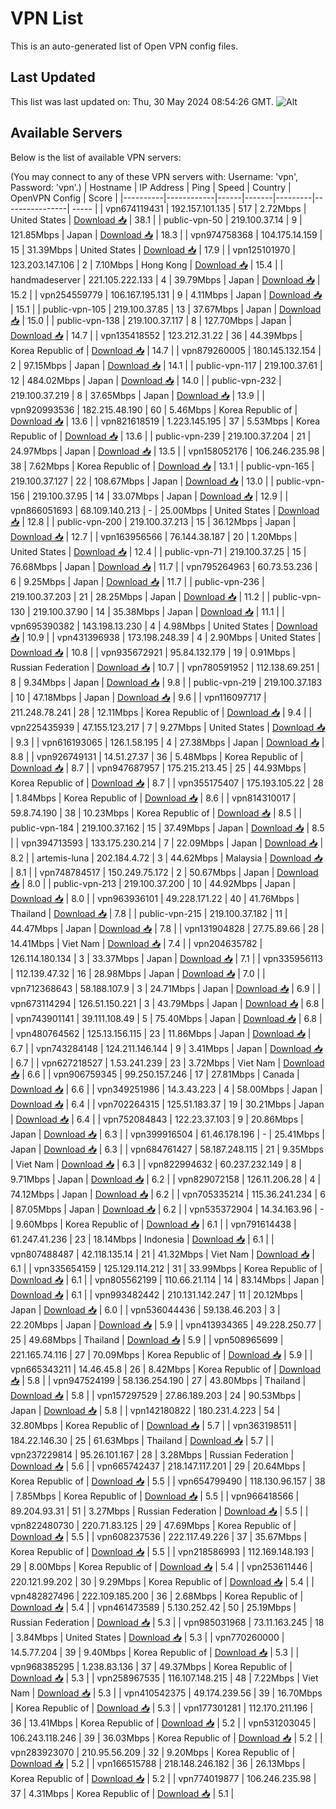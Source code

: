 # VPN List

This is an auto-generated list of Open VPN config files.

## Last Updated

This list was last updated on: Thu, 30 May 2024 08:54:26 GMT.
![Alt](https://repobeats.axiom.co/api/embed/186b98318ef1479477931607c1ad7d823f12451f.svg "Repobeats analytics image")

## Available Servers

Below is the list of available VPN servers:

(You may connect to any of these VPN servers with: Username: 'vpn', Password: 'vpn'.)
| Hostname | IP Address | Ping | Speed | Country | OpenVPN Config | Score |
|----------|------------|------|-------|---------|----------------| ----- |
| vpn674119431 | 192.157.101.135 | 517 | 2.72Mbps | United States | [Download 📥](./configs/server_0_US.ovpn) | 38.1 |
| public-vpn-50 | 219.100.37.14 | 9 | 121.85Mbps | Japan | [Download 📥](./configs/server_1_JP.ovpn) | 18.3 |
| vpn974758368 | 104.175.14.159 | 15 | 31.39Mbps | United States | [Download 📥](./configs/server_2_US.ovpn) | 17.9 |
| vpn125101970 | 123.203.147.106 | 2 | 7.10Mbps | Hong Kong | [Download 📥](./configs/server_3_HK.ovpn) | 15.4 |
| handmadeserver | 221.105.222.133 | 4 | 39.79Mbps | Japan | [Download 📥](./configs/server_4_JP.ovpn) | 15.2 |
| vpn254559779 | 106.167.195.131 | 9 | 4.11Mbps | Japan | [Download 📥](./configs/server_5_JP.ovpn) | 15.1 |
| public-vpn-105 | 219.100.37.85 | 13 | 37.67Mbps | Japan | [Download 📥](./configs/server_6_JP.ovpn) | 15.0 |
| public-vpn-138 | 219.100.37.117 | 8 | 127.70Mbps | Japan | [Download 📥](./configs/server_7_JP.ovpn) | 14.7 |
| vpn135418552 | 123.212.31.22 | 36 | 44.39Mbps | Korea Republic of | [Download 📥](./configs/server_8_KR.ovpn) | 14.7 |
| vpn879260005 | 180.145.132.154 | 2 | 97.15Mbps | Japan | [Download 📥](./configs/server_9_JP.ovpn) | 14.1 |
| public-vpn-117 | 219.100.37.61 | 12 | 484.02Mbps | Japan | [Download 📥](./configs/server_10_JP.ovpn) | 14.0 |
| public-vpn-232 | 219.100.37.219 | 8 | 37.65Mbps | Japan | [Download 📥](./configs/server_11_JP.ovpn) | 13.9 |
| vpn920993536 | 182.215.48.190 | 60 | 5.46Mbps | Korea Republic of | [Download 📥](./configs/server_12_KR.ovpn) | 13.6 |
| vpn821618519 | 1.223.145.195 | 37 | 5.53Mbps | Korea Republic of | [Download 📥](./configs/server_13_KR.ovpn) | 13.6 |
| public-vpn-239 | 219.100.37.204 | 21 | 24.97Mbps | Japan | [Download 📥](./configs/server_14_JP.ovpn) | 13.5 |
| vpn158052176 | 106.246.235.98 | 38 | 7.62Mbps | Korea Republic of | [Download 📥](./configs/server_15_KR.ovpn) | 13.1 |
| public-vpn-165 | 219.100.37.127 | 22 | 108.67Mbps | Japan | [Download 📥](./configs/server_16_JP.ovpn) | 13.0 |
| public-vpn-156 | 219.100.37.95 | 14 | 33.07Mbps | Japan | [Download 📥](./configs/server_17_JP.ovpn) | 12.9 |
| vpn866051693 | 68.109.140.213 | - | 25.00Mbps | United States | [Download 📥](./configs/server_18_US.ovpn) | 12.8 |
| public-vpn-200 | 219.100.37.213 | 15 | 36.12Mbps | Japan | [Download 📥](./configs/server_19_JP.ovpn) | 12.7 |
| vpn163956566 | 76.144.38.187 | 20 | 1.20Mbps | United States | [Download 📥](./configs/server_20_US.ovpn) | 12.4 |
| public-vpn-71 | 219.100.37.25 | 15 | 76.68Mbps | Japan | [Download 📥](./configs/server_21_JP.ovpn) | 11.7 |
| vpn795264963 | 60.73.53.236 | 6 | 9.25Mbps | Japan | [Download 📥](./configs/server_22_JP.ovpn) | 11.7 |
| public-vpn-236 | 219.100.37.203 | 21 | 28.25Mbps | Japan | [Download 📥](./configs/server_23_JP.ovpn) | 11.2 |
| public-vpn-130 | 219.100.37.90 | 14 | 35.38Mbps | Japan | [Download 📥](./configs/server_24_JP.ovpn) | 11.1 |
| vpn695390382 | 143.198.13.230 | 4 | 4.98Mbps | United States | [Download 📥](./configs/server_25_US.ovpn) | 10.9 |
| vpn431396938 | 173.198.248.39 | 4 | 2.90Mbps | United States | [Download 📥](./configs/server_26_US.ovpn) | 10.8 |
| vpn935672921 | 95.84.132.179 | 19 | 0.91Mbps | Russian Federation | [Download 📥](./configs/server_27_RU.ovpn) | 10.7 |
| vpn780591952 | 112.138.69.251 | 8 | 9.34Mbps | Japan | [Download 📥](./configs/server_28_JP.ovpn) | 9.8 |
| public-vpn-219 | 219.100.37.183 | 10 | 47.18Mbps | Japan | [Download 📥](./configs/server_29_JP.ovpn) | 9.6 |
| vpn116097717 | 211.248.78.241 | 28 | 12.11Mbps | Korea Republic of | [Download 📥](./configs/server_30_KR.ovpn) | 9.4 |
| vpn225435939 | 47.155.123.217 | 7 | 9.27Mbps | United States | [Download 📥](./configs/server_31_US.ovpn) | 9.3 |
| vpn616193065 | 126.1.58.195 | 4 | 27.38Mbps | Japan | [Download 📥](./configs/server_32_JP.ovpn) | 8.8 |
| vpn926749131 | 14.51.27.37 | 36 | 5.48Mbps | Korea Republic of | [Download 📥](./configs/server_33_KR.ovpn) | 8.7 |
| vpn947687957 | 175.215.213.45 | 25 | 44.93Mbps | Korea Republic of | [Download 📥](./configs/server_34_KR.ovpn) | 8.7 |
| vpn355175407 | 175.193.105.22 | 28 | 1.84Mbps | Korea Republic of | [Download 📥](./configs/server_35_KR.ovpn) | 8.6 |
| vpn814310017 | 59.8.74.190 | 38 | 10.23Mbps | Korea Republic of | [Download 📥](./configs/server_36_KR.ovpn) | 8.5 |
| public-vpn-184 | 219.100.37.162 | 15 | 37.49Mbps | Japan | [Download 📥](./configs/server_37_JP.ovpn) | 8.5 |
| vpn394713593 | 133.175.230.214 | 7 | 22.09Mbps | Japan | [Download 📥](./configs/server_38_JP.ovpn) | 8.2 |
| artemis-luna | 202.184.4.72 | 3 | 44.62Mbps | Malaysia | [Download 📥](./configs/server_39_MY.ovpn) | 8.1 |
| vpn748784517 | 150.249.75.172 | 2 | 50.67Mbps | Japan | [Download 📥](./configs/server_40_JP.ovpn) | 8.0 |
| public-vpn-213 | 219.100.37.200 | 10 | 44.92Mbps | Japan | [Download 📥](./configs/server_41_JP.ovpn) | 8.0 |
| vpn963936101 | 49.228.171.22 | 40 | 41.76Mbps | Thailand | [Download 📥](./configs/server_42_TH.ovpn) | 7.8 |
| public-vpn-215 | 219.100.37.182 | 11 | 44.47Mbps | Japan | [Download 📥](./configs/server_43_JP.ovpn) | 7.8 |
| vpn131904828 | 27.75.89.66 | 28 | 14.41Mbps | Viet Nam | [Download 📥](./configs/server_44_VN.ovpn) | 7.4 |
| vpn204635782 | 126.114.180.134 | 3 | 33.37Mbps | Japan | [Download 📥](./configs/server_45_JP.ovpn) | 7.1 |
| vpn335956113 | 112.139.47.32 | 16 | 28.98Mbps | Japan | [Download 📥](./configs/server_46_JP.ovpn) | 7.0 |
| vpn712368643 | 58.188.107.9 | 3 | 24.71Mbps | Japan | [Download 📥](./configs/server_47_JP.ovpn) | 6.9 |
| vpn673114294 | 126.51.150.221 | 3 | 43.79Mbps | Japan | [Download 📥](./configs/server_48_JP.ovpn) | 6.8 |
| vpn743901141 | 39.111.108.49 | 5 | 75.40Mbps | Japan | [Download 📥](./configs/server_49_JP.ovpn) | 6.8 |
| vpn480764562 | 125.13.156.115 | 23 | 11.86Mbps | Japan | [Download 📥](./configs/server_50_JP.ovpn) | 6.7 |
| vpn743284148 | 124.211.146.144 | 9 | 3.41Mbps | Japan | [Download 📥](./configs/server_51_JP.ovpn) | 6.7 |
| vpn627218527 | 1.53.241.239 | 23 | 3.72Mbps | Viet Nam | [Download 📥](./configs/server_52_VN.ovpn) | 6.6 |
| vpn906759345 | 99.250.157.246 | 17 | 27.81Mbps | Canada | [Download 📥](./configs/server_53_CA.ovpn) | 6.6 |
| vpn349251986 | 14.3.43.223 | 4 | 58.00Mbps | Japan | [Download 📥](./configs/server_54_JP.ovpn) | 6.4 |
| vpn702264315 | 125.51.183.37 | 19 | 30.21Mbps | Japan | [Download 📥](./configs/server_55_JP.ovpn) | 6.4 |
| vpn752084843 | 122.23.37.103 | 9 | 20.86Mbps | Japan | [Download 📥](./configs/server_56_JP.ovpn) | 6.3 |
| vpn399916504 | 61.46.178.196 | - | 25.41Mbps | Japan | [Download 📥](./configs/server_57_JP.ovpn) | 6.3 |
| vpn684761427 | 58.187.248.115 | 21 | 9.35Mbps | Viet Nam | [Download 📥](./configs/server_58_VN.ovpn) | 6.3 |
| vpn822994632 | 60.237.232.149 | 8 | 9.71Mbps | Japan | [Download 📥](./configs/server_59_JP.ovpn) | 6.2 |
| vpn829072158 | 126.11.206.28 | 4 | 74.12Mbps | Japan | [Download 📥](./configs/server_60_JP.ovpn) | 6.2 |
| vpn705335214 | 115.36.241.234 | 6 | 87.05Mbps | Japan | [Download 📥](./configs/server_61_JP.ovpn) | 6.2 |
| vpn535372904 | 14.34.163.96 | - | 9.60Mbps | Korea Republic of | [Download 📥](./configs/server_62_KR.ovpn) | 6.1 |
| vpn791614438 | 61.247.41.236 | 23 | 18.14Mbps | Indonesia | [Download 📥](./configs/server_63_ID.ovpn) | 6.1 |
| vpn807488487 | 42.118.135.14 | 21 | 41.32Mbps | Viet Nam | [Download 📥](./configs/server_64_VN.ovpn) | 6.1 |
| vpn335654159 | 125.129.114.212 | 31 | 33.99Mbps | Korea Republic of | [Download 📥](./configs/server_65_KR.ovpn) | 6.1 |
| vpn805562199 | 110.66.21.114 | 14 | 83.14Mbps | Japan | [Download 📥](./configs/server_66_JP.ovpn) | 6.1 |
| vpn993482442 | 210.131.142.247 | 11 | 20.12Mbps | Japan | [Download 📥](./configs/server_67_JP.ovpn) | 6.0 |
| vpn536044436 | 59.138.46.203 | 3 | 22.20Mbps | Japan | [Download 📥](./configs/server_68_JP.ovpn) | 5.9 |
| vpn413934365 | 49.228.250.77 | 25 | 49.68Mbps | Thailand | [Download 📥](./configs/server_69_TH.ovpn) | 5.9 |
| vpn508965699 | 221.165.74.116 | 27 | 70.09Mbps | Korea Republic of | [Download 📥](./configs/server_70_KR.ovpn) | 5.9 |
| vpn665343211 | 14.46.45.8 | 26 | 8.42Mbps | Korea Republic of | [Download 📥](./configs/server_71_KR.ovpn) | 5.8 |
| vpn947524199 | 58.136.254.190 | 27 | 43.80Mbps | Thailand | [Download 📥](./configs/server_72_TH.ovpn) | 5.8 |
| vpn157297529 | 27.86.189.203 | 24 | 90.53Mbps | Japan | [Download 📥](./configs/server_73_JP.ovpn) | 5.8 |
| vpn142180822 | 180.231.4.223 | 54 | 32.80Mbps | Korea Republic of | [Download 📥](./configs/server_74_KR.ovpn) | 5.7 |
| vpn363198511 | 184.22.146.30 | 25 | 61.63Mbps | Thailand | [Download 📥](./configs/server_75_TH.ovpn) | 5.7 |
| vpn237229814 | 95.26.101.167 | 28 | 3.28Mbps | Russian Federation | [Download 📥](./configs/server_76_RU.ovpn) | 5.6 |
| vpn665742437 | 218.147.117.201 | 29 | 20.64Mbps | Korea Republic of | [Download 📥](./configs/server_77_KR.ovpn) | 5.5 |
| vpn654799490 | 118.130.96.157 | 38 | 7.85Mbps | Korea Republic of | [Download 📥](./configs/server_78_KR.ovpn) | 5.5 |
| vpn966418566 | 89.204.93.31 | 51 | 3.27Mbps | Russian Federation | [Download 📥](./configs/server_79_RU.ovpn) | 5.5 |
| vpn822480730 | 220.71.83.125 | 29 | 47.69Mbps | Korea Republic of | [Download 📥](./configs/server_80_KR.ovpn) | 5.5 |
| vpn608237536 | 222.117.49.226 | 37 | 35.67Mbps | Korea Republic of | [Download 📥](./configs/server_81_KR.ovpn) | 5.5 |
| vpn218586993 | 112.169.148.193 | 29 | 8.00Mbps | Korea Republic of | [Download 📥](./configs/server_82_KR.ovpn) | 5.4 |
| vpn253611446 | 220.121.99.202 | 30 | 9.29Mbps | Korea Republic of | [Download 📥](./configs/server_83_KR.ovpn) | 5.4 |
| vpn482827496 | 222.109.185.200 | 36 | 2.68Mbps | Korea Republic of | [Download 📥](./configs/server_84_KR.ovpn) | 5.4 |
| vpn461473589 | 5.130.252.42 | 50 | 25.19Mbps | Russian Federation | [Download 📥](./configs/server_85_RU.ovpn) | 5.3 |
| vpn985031968 | 73.11.163.245 | 18 | 3.84Mbps | United States | [Download 📥](./configs/server_86_US.ovpn) | 5.3 |
| vpn770260000 | 14.5.77.204 | 39 | 9.40Mbps | Korea Republic of | [Download 📥](./configs/server_87_KR.ovpn) | 5.3 |
| vpn968385295 | 1.238.83.136 | 37 | 49.37Mbps | Korea Republic of | [Download 📥](./configs/server_88_KR.ovpn) | 5.3 |
| vpn258967535 | 116.107.148.215 | 48 | 7.22Mbps | Viet Nam | [Download 📥](./configs/server_89_VN.ovpn) | 5.3 |
| vpn410542375 | 49.174.239.56 | 39 | 16.70Mbps | Korea Republic of | [Download 📥](./configs/server_90_KR.ovpn) | 5.3 |
| vpn177301281 | 112.170.211.196 | 36 | 13.41Mbps | Korea Republic of | [Download 📥](./configs/server_91_KR.ovpn) | 5.2 |
| vpn531203045 | 106.243.118.246 | 39 | 36.03Mbps | Korea Republic of | [Download 📥](./configs/server_92_KR.ovpn) | 5.2 |
| vpn283923070 | 210.95.56.209 | 32 | 9.20Mbps | Korea Republic of | [Download 📥](./configs/server_93_KR.ovpn) | 5.2 |
| vpn166515788 | 218.148.246.182 | 36 | 26.13Mbps | Korea Republic of | [Download 📥](./configs/server_94_KR.ovpn) | 5.2 |
| vpn774019877 | 106.246.235.98 | 37 | 4.31Mbps | Korea Republic of | [Download 📥](./configs/server_95_KR.ovpn) | 5.1 |
